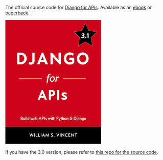 The official source code for [Django for APIs](https://djangoforapis.com). Available as an [ebook](https://gum.co/EzsI) or [paperback](https://www.amazon.com/dp/1735467227/?tag=wsvincent-20).

![Cover](cover31.jpg)

If you have the 3.0 version, please refer to [this repo for the source code](https://github.com/wsvincent/djangoforapis_30).
